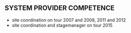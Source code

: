 ## SYSTEM PROVIDER COMPETENCE

+ site coordination on tour 2007 and 2008, 2011 and 2012
+ site coordination and stagemanager on tour 2015